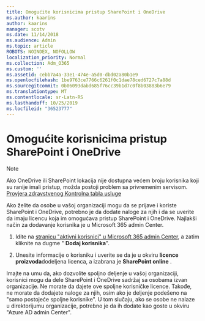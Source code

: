 ```yaml
---
title: Omogućite korisnicima pristup SharePoint i OneDrive
ms.author: kaarins
author: kaarins
manager: scotv
ms.date: 11/14/2018
ms.audience: Admin
ms.topic: article
ROBOTS: NOINDEX, NOFOLLOW
localization_priority: Normal
ms.collection: Adm_O365
ms.custom: ''
ms.assetid: cebb7a4a-33e1-474e-a5d0-dbd02a80b1e9
ms.openlocfilehash: 1be9763ce7766c6261f0c1dae78ced6727c7a88d
ms.sourcegitcommit: 0b06093dabd685f76cc39b1d7c0f8b03883b6e79
ms.translationtype: MT
ms.contentlocale: sr-Latn-RS
ms.lasthandoff: 10/25/2019
ms.locfileid: "36523777"
---
```

# <a name="give-users-access-to-sharepoint-and-onedrive"></a>Omogućite korisnicima pristup SharePoint i OneDrive

> [!NOTE]
> Ako OneDrive ili SharePoint lokacija nije dostupna većem broju korisnika koji su ranije imali pristup, možda postoji problem sa privremenim servisom. [Provjera zdravstvenog Kontrolna tabla usluge](https://portal.office.com/adminportal/home#/servicehealth)
  
Ako želite da osobe u vašoj organizaciji mogu da se prijave i koriste SharePoint i OneDrive, potrebno je da dodate naloge za njih i da se uverite da imaju licencu koja im omogućava pristup SharePoint i OneDrive. Najlakši način za dodavanje korisnika je u Microsoft 365 admin Center.
  
1. Idite na [stranicu "aktivni korisnici" u Microsoft 365 admin Center](https://portal.office.com/adminportal/home#/users), a zatim kliknite na dugme " **Dodaj korisnika**".
    
2. Unesite informacije o korisniku i uverite se da je u okviru **licence proizvoda**dodeljena licenca, a izabrana je **SharePoint online** . 
    
Imajte na umu da, ako dozvolite spoljno deljenje u vašoj organizaciji, korisnici mogu da dele SharePoint i OneDrive sadržaj sa osobama izvan organizacije. Ne morate da dajete ove spoljne korisničke licence. Takođe, ne morate da dodajete naloge za njih, osim ako je deljenje podešeno na "samo postojeće spoljne korisnike". U tom slučaju, ako se osobe ne nalaze u direktorijumu organizacije, potrebno je da ih dodate kao goste u okviru "Azure AD admin Center".
  

